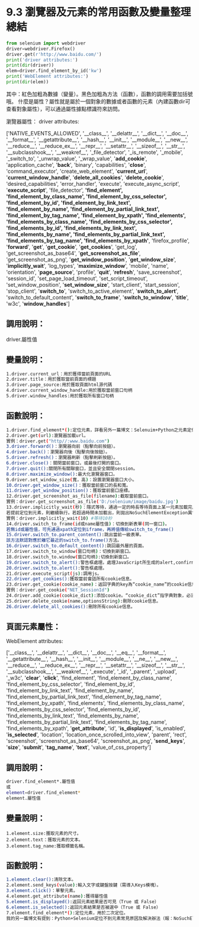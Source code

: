 # 9.3 瀏覽器及元素的常用函數及變量整理總結

```python
from selenium import webdriver
driver=webdriver.Firefox()
driver.get(r'http://www.baidu.com/')
print('driver attributes:')
print(dir(driver))
elem=driver.find_element_by_id('kw')
print('WebElement attributes:')
print(dir(elem))
```

其中：紅色加粗為數據（變量）。黑色加粗為方法（函數），函數的調用需要加括號哦。 什麼是屬性？屬性就是屬於一個對象的數據或者函數的元素（內建函數dir可查看對象屬性），可以通過屬性據點標識符來訪問。

瀏覽器屬性： driver attributes:

\['NATIVE\_EVENTS\_ALLOWED', '\_\_class\_\_', '\_\_delattr\_\_', '\_\_dict\_\_', '\_\_doc\_\_', '\_\_format\_\_', '\_\_getattribute\_\_', '\_\_hash\_\_', '\_\_init\_\_', '\_\_module\_\_', '\_\_new\_\_', '\_\_reduce\_\_', '\_\_reduce\_ex\_\_', '\_\_repr\_\_', '\_\_setattr\_\_', '\_\_sizeof\_\_', '\_\_str\_\_', '\_\_subclasshook\_\_', '\_\_weakref\_\_', '\_file\_detector', '\_is\_remote', '\_mobile', '\_switch\_to', '\_unwrap\_value', '\_wrap\_value', '**add\_cookie**', 'application\_cache', '**back**', 'binary', 'capabilities', '**close**', 'command\_executor', 'create\_web\_element', '**current\_url**', '**current\_window\_handle**', '**delete\_all\_cookies**', '**delete\_cookie**', 'desired\_capabilities', 'error\_handler', 'execute', 'execute\_async\_script', '**execute\_script**', 'file\_detector', **'find\_element', 'find\_element\_by\_class\_name', 'find\_element\_by\_css\_selector', 'find\_element\_by\_id', 'find\_element\_by\_link\_text', 'find\_element\_by\_name', 'find\_element\_by\_partial\_link\_text', 'find\_element\_by\_tag\_name', 'find\_element\_by\_xpath', 'find\_elements', 'find\_elements\_by\_class\_name', 'find\_elements\_by\_css\_selector', 'find\_elements\_by\_id', 'find\_elements\_by\_link\_text', 'find\_elements\_by\_name', 'find\_elements\_by\_partial\_link\_text', 'find\_elements\_by\_tag\_name', 'find\_elements\_by\_xpath'**, 'firefox\_profile', '**forward**', '**get**', '**get\_cookie**', '**get\_cookies**', 'get\_log', 'get\_screenshot\_as\_base64', '**get\_screenshot\_as\_file**', 'get\_screenshot\_as\_png', '**get\_window\_position**', '**get\_window\_size**', '**implicitly\_wait**', 'log\_types', '**maximize\_window**', 'mobile', 'name', 'orientation', '**page\_source**', 'profile', '**quit**', '**refresh**', 'save\_screenshot', 'session\_id', 'set\_page\_load\_timeout', 'set\_script\_timeout', 'set\_window\_position', '**set\_window\_size**', 'start\_client', 'start\_session', 'stop\_client', '**switch\_to**', 'switch\_to\_active\_element', '**switch\_to\_alert**', 'switch\_to\_default\_content', '**switch\_to\_frame**', '**switch\_to\_window**', '**title**', 'w3c', '**window\_handles**'\]

## 調用說明：

driver.屬性值

## 變量說明：

```bash
1.driver.current_url：用於獲得當前頁面的URL
2.driver.title：用於獲取當前頁面的標題
3.driver.page_source:用於獲取頁面html源代碼
4.driver.current_window_handle:用於獲取當前窗口句柄
5.driver.window_handles:用於獲取所有窗口句柄
```

## 函數說明：

```bash
1.driver.find_element*():定位元素，詳看另外一篇博文：Selenuim+Python之元素定位總結及實例說明
2.driver.get(url):瀏覽器加載url。
實例：driver.get("http//:www.baidu.com")
3.driver.forward()：瀏覽器向前（點擊向前按鈕）。
4.driver.back()：瀏覽器向後（點擊向後按鈕）。
5.driver.refresh()：瀏覽器刷新（點擊刷新按鈕）。
6.driver.close()：關閉當前窗口，或最後打開的窗口。
7.driver.quit():關閉所有關聯窗口，並且安全關閉session。
8.driver.maximize_window():最大化瀏覽器窗口。
9.driver.set_window_size(寬，高)：設置瀏覽器窗口大小。
10.driver.get_window_size()：獲取當前窗口的長和寬。
11.driver.get_window_position()：獲取當前窗口座標。
12.driver.get_screenshot_as_file(filename):截取當前窗口。
實例：driver.get_screenshot_as_file('D:/selenium/image/baidu.jpg')
13.driver.implicitly_wait(秒)：隱式等待，通過一定的時長等待頁面上某一元素加載完成。
若提前定位到元素，則繼續執行。若超過時間未加載出，則拋出NoSuchElementException異常。
實例：driver.implicitly_wait(10) #等待10秒
14.driver.switch_to_frame(id或name屬性值)：切換到新表單(同一窗口)。
若無id或屬性值，可先通過xpath定位到iframe，再將值傳給switch_to_frame()
15.driver.switch_to.parent_content():跳出當前一級表單。
該方法默認對應於離它最近的switch_to.frame()方法。
16.driver.switch_to.default_content():跳回最外層的頁面。
17.driver.switch_to_window(窗口句柄)：切換到新窗口。
18.driver.switch_to.window(窗口句柄):切換到新窗口。
19.driver.switch_to_alert():警告框處理。處理JavaScript所生成的alert,confirm,prompt.
20.driver.switch_to.alert():警告框處理。
21.driver.execute_script(js):調用js。
22.driver.get_cookies():獲取當前會話所有cookie信息。
23.driver.get_cookie(cookie_name)：返回字典的key為“cookie_name”的cookie信息。
實例：driver.get_cookie("NET_SessionId")
24.driver.add_cookie(cookie_dict):添加cookie。“cookie_dict”指字典對象，必須有name和value值。
25.driver.delete_cookie(name,optionsString):刪除cookie信息。
26.driver.delete_all_cookies():刪除所有cookie信息。
```

## 頁面元素屬性：

WebElement attributes:

\['\_\_class\_\_', '\_\_delattr\_\_', '\_\_dict\_\_', '\_\_doc\_\_', '\_\_eq\_\_', '\_\_format\_\_', '\_\_getattribute\_\_', '\_\_hash\_\_', '\_\_init\_\_', '\_\_module\_\_', '\_\_ne\_\_', '\_\_new\_\_', '\_\_reduce\_\_', '\_\_reduce\_ex\_\_', '\_\_repr\_\_', '\_\_setattr\_\_', '\_\_sizeof\_\_', '\_\_str\_\_', '\_\_subclasshook\_\_', '\_\_weakref\_\_', '\_execute', '\_id', '\_parent', '\_upload', '\_w3c', '**clear**', '**click**', 'find\_element', 'find\_element\_by\_class\_name', 'find\_element\_by\_css\_selector', 'find\_element\_by\_id', 'find\_element\_by\_link\_text', 'find\_element\_by\_name', 'find\_element\_by\_partial\_link\_text', 'find\_element\_by\_tag\_name', 'find\_element\_by\_xpath', 'find\_elements', 'find\_elements\_by\_class\_name', 'find\_elements\_by\_css\_selector', 'find\_elements\_by\_id', 'find\_elements\_by\_link\_text', 'find\_elements\_by\_name', 'find\_elements\_by\_partial\_link\_text', 'find\_elements\_by\_tag\_name', 'find\_elements\_by\_xpath', '**get\_attribute**', 'id', '**is\_displayed**', 'is\_enabled', '**is\_selected**', 'location', 'location\_once\_scrolled\_into\_view', 'parent', 'rect', 'screenshot', 'screenshot\_as\_base64', 'screenshot\_as\_png', '**send\_keys**', '**size**', '**submit**', '**tag\_name**', '**text**', 'value\_of\_css\_property'\]

## 調用說明：

```bash
driver.find_element*.屬性值
或
element=driver.find_element*
element.屬性值
```

## 變量說明：

```text
1.element.size:獲取元素的尺寸。
2.element.text：獲取元素的文本。
3.element.tag_name:獲取標籤名稱。
```

## 函數說明：

```bash
1.element.clear():清除文本。
2.element.send_keys(value):輸入文字或鍵盤按鍵（需導入Keys模塊）。
3.element.click()：單擊元素。
4.element.get_attribute(name):獲得屬性值
5.element.is_displayed():返回元素結果是否可見（True 或 False）
6.element.is_selected():返回元素結果是否被選中（True 或 False）
7.element.find_element*():定位元素，用於二次定位。
我的另一篇博文有提到：Python+Selenium定位不到元素常見原因及解決辦法（報：NoSuchElementException）
```

